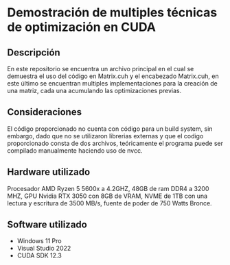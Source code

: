 # Demostración de multiples técnicas de optimización en CUDA

## Descripción

En este repositorio se encuentra un archivo principal en el cual se demuestra el uso del código en Matrix.cuh y el encabezado Matrix.cuh, en este último se encuentran multiples implementaciones para la creación de una matriz, cada una acumulando las optimizaciones previas.

## Consideraciones

El código proporcionado no cuenta con código para un build system, sin embargo, dado que no se utilizaron librerias externas y que el codigo proporcionado consta de dos archivos, teóricamente el programa puede ser compilado manualmente haciendo uso de nvcc.

## Hardware utilizado 

Procesador AMD Ryzen 5 5600x a 4.2GHZ, 48GB de ram DDR4 a 3200 MHZ, GPU Nvidia RTX 3050 con 8GB de VRAM, NVME de 1TB con una lectura y escritura de 3500 MB/s, fuente de poder de 750 Watts Bronce.

## Software utilizado
- Windows 11 Pro
- Visual Studio 2022
- CUDA SDK 12.3
